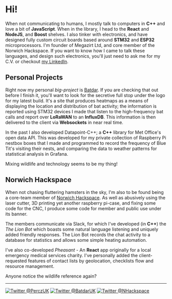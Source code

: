 # Hi! 
When not communicating to humans, I mostly talk to computers in **C++** and love a bit of **JavaScript**. When in the library, I head to the **React** and **NodeJS**, and **Boost** shelves. 
I also tinker with electronics, and have designed fully custom circuit boards based around **STM32** and **ESP32** microprocessors.
I'm founder of Megazirt Ltd, and core member of the Norwich Hackspace.
If you want to know how I came to talk these languages, and design such electronics, you'll just need to ask me for my C.V. or checkout [my LinkedIn](https://www.linkedin.com/in/alan-childs-5147a567/).

## Personal Projects

Right now my personal *big-project* is [Batdar](https://batdar.co.uk). 
If you are checking that out before I finish it, you'll want to look for the secretive full stop under the logo for my latest build.
It's a site that produces heatmaps as a means of displaying the location and distribution of bat activity; the information is reported using STM32 devices I made that listen to the high-frequency bat calls and report over **LoRaWAN** to an **InfluxDB**. 
This information is then delivered to the client via **Websockets** in near real time.

In the past I also developed Datapoint-C++; a **C++** library for Met Office's open data API. This was developed for my private collection of Raspberry Pi nestbox boxes that I made and programmed to record the frequency of Blue Tit's visiting their nests, and comparing the data to weather patterns for statistical analysis in Grafana.

Mixing wildlife and technology seems to be my thing!

## Norwich Hackspace

When not chasing fluttering hamsters in the sky, I'm also to be found being a core-team member of [Norwich Hackspace](http://www.norwichhackspace.org/).
As well as abusively using the laser cutter, 3D printing yet another raspberry pi-case, and fixing some code for the CNC, I produce some code for member and public use under its banner.

The members communicate via Slack, for which I've developed (in **C++**) the *The Lion Bot* which boasts some natural language listening and uniquely added friendly responses. The Lion Bot records the chat activity to a database for statistics and allows some simple heating automation.

I've also co-developed *Pheasant* - An **React** app originally for a local emergency medical services charity. I've personally added the client-requested features of contact lists by geolocation, checklists flow and resource management.

Anyone notice the wildlife reference again?

****

[![Twitter @PerczUK](https://img.shields.io/twitter/url?label=%40PerczUK&logo=twitter&style=for-the-badge&url=https%3A%2F%2Ftwitter.com%2FPerczUK)](https://twitter.com/PerczUK)
[![Twitter @BatdarUK](https://img.shields.io/twitter/url?label=%40BatdarUK&logo=twitter&style=for-the-badge&url=https%3A%2F%2Ftwitter.com%2FBatdarUK)](https://twitter.com/BatdarUK)
[![Twitter @NHackspace](https://img.shields.io/twitter/url?label=%40NHackspace&logo=twitter&style=for-the-badge&url=https%3A%2F%2Ftwitter.com%2FNHackspace)](https://twitter.com/NHackspace)
